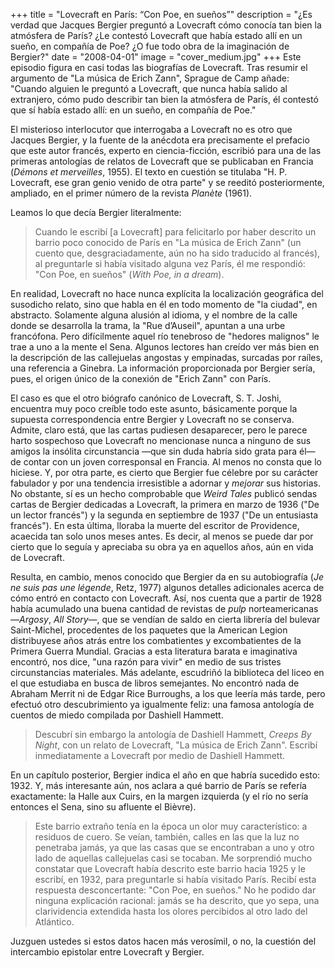 +++
title = "Lovecraft en París: “Con Poe, en sueños”"
description = "¿Es verdad que Jacques Bergier preguntó a Lovecraft cómo conocía tan bien la atmósfera de París? ¿Le contestó Lovecraft que había estado allí en un sueño, en compañía de Poe? ¿O fue todo obra de la imaginación de Bergier?"
date = "2008-04-01"
image = "cover_medium.jpg"
+++
Este episodio figura en casi todas las biografías de Lovecraft. Tras resumir el argumento de "La música de Erich Zann", Sprague de Camp añade: "Cuando alguien le preguntó a Lovecraft, que nunca había salido al extranjero, cómo pudo describir tan bien la atmósfera de París, él contestó que sí había estado allí: en un sueño, en compañía de Poe."

El misterioso interlocutor que interrogaba a Lovecraft no es otro que Jacques Bergier, y la fuente de la anécdota era precisamente el prefacio que este autor francés, experto en ciencia-ficción, escribió para una de las primeras antologías de relatos de Lovecraft que se publicaban en Francia (*Démons et merveilles*, 1955). El texto en cuestión se titulaba "H. P. Lovecraft, ese gran genio venido de otra parte" y se reeditó posteriormente, ampliado, en el primer número de la revista *Planète* (1961).

Leamos lo que decía Bergier literalmente:

> Cuando le escribí [a Lovecraft] para felicitarlo por haber descrito un barrio poco conocido de París en "La música de Erich Zann" (un cuento que, desgraciadamente, aún no ha sido traducido al francés), al preguntarle si había visitado alguna vez París, él me respondió: "Con Poe, en sueños" (*With Poe, in a dream*).

En realidad, Lovecraft no hace nunca explícita la localización geográfica del susodicho relato, sino que habla en él en todo momento de "la ciudad", en abstracto. Solamente alguna alusión al idioma, y el nombre de la calle donde se desarrolla la trama, la "Rue d’Auseil", apuntan a una urbe francófona. Pero difícilmente aquel río tenebroso de "hedores malignos" le trae a uno a la mente el Sena. Algunos lectores han creído ver más bien en la descripción de las callejuelas angostas y empinadas, surcadas por raíles, una referencia a Ginebra. La información proporcionada por Bergier sería, pues, el origen único de la conexión de "Erich Zann" con París.

El caso es que el otro biógrafo canónico de Lovecraft, S. T. Joshi, encuentra muy poco creíble todo este asunto, básicamente porque la supuesta correspondencia entre Bergier y Lovecraft no se conserva. Admite, claro está, que las cartas pudiesen desaparecer, pero le parece harto sospechoso que Lovecraft no mencionase nunca a ninguno de sus amigos la insólita circunstancia —que sin duda habría sido grata para él— de contar con un joven corresponsal en Francia. Al menos no consta que lo hiciese. Y, por otra parte, es cierto que Bergier fue célebre por su carácter fabulador y por una tendencia irresistible a adornar y *mejorar* sus historias. No obstante, sí es un hecho comprobable que *Weird Tales* publicó sendas cartas de Bergier dedicadas a Lovecraft, la primera en marzo de 1936 ("De un lector francés") y la segunda en septiembre de 1937 ("De un entusiasta francés"). En esta última, lloraba la muerte del escritor de Providence, acaecida tan solo unos meses antes. Es decir, al menos se puede dar por cierto que lo seguía y apreciaba su obra ya en aquellos años, aún en vida de Lovecraft.

Resulta, en cambio, menos conocido que Bergier da en su autobiografía (*Je ne suis pas une légende*, Retz, 1977) algunos detalles adicionales acerca de cómo entró en contacto con Lovecraft. Así, nos cuenta que a partir de 1928 había acumulado una buena cantidad de revistas de *pulp* norteamericanas —*Argosy*, *All Story*—, que se vendían de saldo en cierta librería del bulevar Saint-Michel, procedentes de los paquetes que la American Legion distribuyese años atrás entre los combatientes y excombatientes de la Primera Guerra Mundial. Gracias a esta literatura barata e imaginativa encontró, nos dice, "una razón para vivir" en medio de sus tristes circunstancias materiales. Más adelante, escudriñó la biblioteca del liceo en el que estudiaba en busca de libros semejantes. No encontró nada de Abraham Merrit ni de Edgar Rice Burroughs, a los que leería más tarde, pero efectuó otro descubrimiento ya igualmente feliz: una famosa antología de cuentos de miedo compilada por Dashiell Hammett.

> Descubrí sin embargo la antología de Dashiell Hammett, *Creeps By Night*, con un relato de Lovecraft, "La música de Erich Zann". Escribí inmediatamente a Lovecraft por medio de Dashiell Hammett.

En un capítulo posterior, Bergier indica el año en que habría sucedido esto: 1932. Y, más interesante aún, nos aclara a qué barrio de París se refería exactamente: la Halle aux Cuirs, en la margen izquierda (y el río no sería entonces el Sena, sino su afluente el Bièvre).

> Este barrio extraño tenía en la época un olor muy característico: a residuos de cuero. Se veían, también, calles en las que la luz no penetraba jamás, ya que las casas que se encontraban a uno y otro lado de aquellas callejuelas casi se tocaban. Me sorprendió mucho constatar que Lovecraft había descrito este barrio hacia 1925 y le escribí, en 1932, para preguntarle si había visitado París. Recibí esta respuesta desconcertante: "Con Poe, en sueños." No he podido dar ninguna explicación racional: jamás se ha descrito, que yo sepa, una clarividencia extendida hasta los olores percibidos al otro lado del Atlántico.

Juzguen ustedes si estos datos hacen más verosímil, o no, la cuestión del intercambio epistolar entre Lovecraft y Bergier.

